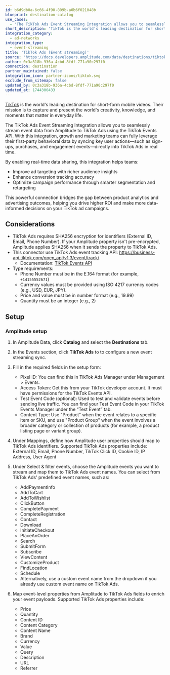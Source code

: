 ```yaml
---
id: b6d9db0a-6c66-4f90-809b-a0b6f021048b
blueprint: destination-catalog
use_cases:
  - 'The TikTok Ads Event Streaming Integration allows you to seamlessly stream event data from Amplitude to TikTok Ads using the TikTok Events API. With this integration, growth and marketing teams can fully leverage their first-party behavioral data by syncing key user actions—such as sign-ups, purchases, and engagement events—directly into TikTok Ads in real time.'
short_description: 'TikTok is the world’s leading destination for short-form mobile videos. The TikTok Ads integration allows you to seamlessly stream event data from Amplitude to TikTok Ads.'
integration_category:
  - ad-networks
integration_type:
  - event-streaming
title: 'TikTok Ads (Event streaming)'
source: 'https://docs.developers.amplitude.com/data/destinations/tiktok-ads'
author: 0c3a318b-936a-4cbd-8fdf-771a90c297f0
connection: destination
partner_maintained: false
integration_icon: partner-icons/tiktok.svg
exclude_from_sitemap: false
updated_by: 0c3a318b-936a-4cbd-8fdf-771a90c297f0
updated_at: 1744300433
---
```

[TikTok](https://www.tiktok.com/) is the world's leading destination for short-form mobile videos. Their mission is to capture and present the world's creativity, knowledge, and moments that matter in everyday life.

The TikTok Ads Event Streaming Integration allows you to seamlessly stream event data from Amplitude to TikTok Ads using the TikTok Events API. With this integration, growth and marketing teams can fully leverage their first-party behavioral data by syncing key user actions—such as sign-ups, purchases, and engagement events—directly into TikTok Ads in real time.

By enabling real-time data sharing, this integration helps teams:
- Improve ad targeting with richer audience insights
- Enhance conversion tracking accuracy
- Optimize campaign performance through smarter segmentation and retargeting

This powerful connection bridges the gap between product analytics and advertising outcomes, helping you drive higher ROI and make more data-informed decisions on your TikTok ad campaigns.

## Considerations

- TikTok Ads requires SHA256 encryption for identifiers (External ID, Email, Phone Number). If your Amplitude property isn't pre-encrypted, Amplitude applies SHA256 when it sends the property to TikTok Ads.
- This connector use TikTok Ads event tracking API: https://business-api.tiktok.com/open_api/v1.3/event/track/
    - Documentation: [TikTok Events API](https://business-api.tiktok.com/portal/docs?id=1771101303285761)
- Type requirements:
    - Phone Number must be in the E.164 format (for example, `+14155552671`)
    - Currency values must be provided using ISO 4217 currency codes (e.g., USD, EUR, JPY).
    - Price and value must be in number format (e.g., 19.99)
    - Quantity must be an integer (e.g., 2)

## Setup

### Amplitude setup

1. In Amplitude Data, click **Catalog** and select the **Destinations** tab.
2. In the Events section, click **TikTok Ads** to to configure a new event streaming sync.
3. Fill in the required fields in the setup form:
    - Pixel ID: You can find this in TikTok Ads Manager under Management > Events.
    - Access Token: Get this from your TikTok developer account. It must have permissions for the TikTok Events API.
    - Test Event Code (optional): Used to test and validate events before sending live traffic. You can find your Test Event Code in your TikTok Events Manager under the “Test Event” tab.
    - Content Type: Use "Product" when the event relates to a specific item or SKU, and use "Product Group" when the event involves a broader category or collection of products (for example, a product listing page or variant group).
4. Under Mappings, define how Amplitude user properties should map to TikTok Ads identifiers. Supported TikTok Ads properties include: External ID, Email, Phone Number, TikTok Click ID, Cookie ID, IP Address, User Agent
5. Under Select & filter events, choose the Amplitude events you want to stream and map them to TikTok Ads event names. You can select from TikTok Ads' predefined event names, such as:
    - AddPaymentInfo
    - AddToCart
    - AddToWishlist
    - ClickButton
    - CompletePayment
    - CompleteRegistration
    - Contact
    - Download
    - InitiateCheckout
    - PlaceAnOrder
    - Search
    - SubmitForm
    - Subscribe
    - ViewContent
    - CustomizeProduct
    - FindLocation
    - Schedule
    - Alternatively, use a custom event name from the dropdown if you already use custom event name on TikTok Ads.

6. Map event-level properties from Amplitude to TikTok Ads fields to enrich your event payloads. Supported TikTok Ads properties include:
    - Price
    - Quantity
    - Content ID
    - Content Category
    - Content Name
    - Brand
    - Currency
    - Value
    - Query
    - Description
    - URL
    - Referrer